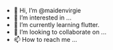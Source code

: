 - 👋 Hi, I’m @maidenvirgie
- 👀 I’m interested in ...
- 🌱 I’m currently learning flutter. 
- 💞️ I’m looking to collaborate on ...
- 📫 How to reach me ...

<!---
maidenvirgie/maidenvirgie is a ✨ special ✨ repository because its `README.md` (this file) appears on your GitHub profile.
You can click the Preview link to take a look at your changes.
--->
